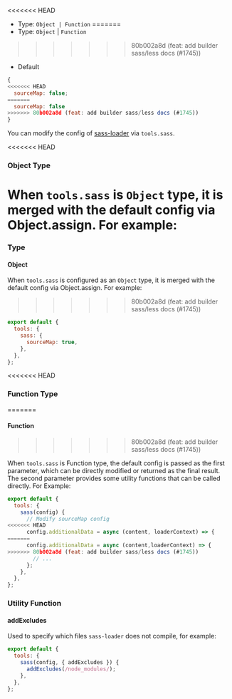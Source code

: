 <<<<<<< HEAD
- Type: `Object | Function`
=======
- Type: `Object` | `Function`
>>>>>>> 80b002a8d (feat: add builder sass/less docs (#1745))
- Default

```js
{
<<<<<<< HEAD
  sourceMap: false;
=======
  sourceMap: false
>>>>>>> 80b002a8d (feat: add builder sass/less docs (#1745))
}
```

You can modify the config of [sass-loader](https://github.com/webpack-contrib/sass-loader) via `tools.sass`.

<<<<<<< HEAD
### Object Type

When `tools.sass` is `Object` type, it is merged with the default config via Object.assign. For example:
=======
### Type

#### Object

When `tools.sass` is configured as an `Object` type, it is merged with the default config via Object.assign. For example:
>>>>>>> 80b002a8d (feat: add builder sass/less docs (#1745))

```js
export default {
  tools: {
    sass: {
      sourceMap: true,
    },
  },
};
```

<<<<<<< HEAD
### Function Type
=======
#### Function
>>>>>>> 80b002a8d (feat: add builder sass/less docs (#1745))

When `tools.sass` is Function type, the default config is passed as the first parameter, which can be directly modified or returned as the final result. The second parameter provides some utility functions that can be called directly. For Example:

```js
export default {
  tools: {
    sass(config) {
      // Modify sourceMap config
<<<<<<< HEAD
      config.additionalData = async (content, loaderContext) => {
=======
      config.additionalData = async (content,loaderContext) => {
>>>>>>> 80b002a8d (feat: add builder sass/less docs (#1745))
        // ...
      };
    },
  },
};
```

### Utility Function

#### addExcludes

Used to specify which files `sass-loader` does not compile, for example:

```js
export default {
  tools: {
    sass(config, { addExcludes }) {
      addExcludes(/node_modules/);
    },
  },
};
```

